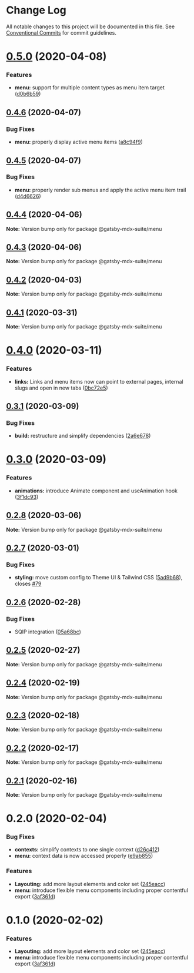 # Change Log

All notable changes to this project will be documented in this file.
See [Conventional Commits](https://conventionalcommits.org) for commit guidelines.

# [0.5.0](https://github.com/axe312ger/gatsby-suite-mdx/compare/@gatsby-mdx-suite/menu@0.4.6...@gatsby-mdx-suite/menu@0.5.0) (2020-04-08)


### Features

* **menu:** support for multiple content types as menu item target ([d0b6b59](https://github.com/axe312ger/gatsby-suite-mdx/commit/d0b6b595541a209139ad78e1e6894ccdc58928e7))





## [0.4.6](https://github.com/axe312ger/gatsby-suite-mdx/compare/@gatsby-mdx-suite/menu@0.4.5...@gatsby-mdx-suite/menu@0.4.6) (2020-04-07)


### Bug Fixes

* **menu:** properly display active menu items ([a8c94f9](https://github.com/axe312ger/gatsby-suite-mdx/commit/a8c94f90aabe3f0710a6a06a20da8db91f389950))





## [0.4.5](https://github.com/axe312ger/gatsby-suite-mdx/compare/@gatsby-mdx-suite/menu@0.4.4...@gatsby-mdx-suite/menu@0.4.5) (2020-04-07)


### Bug Fixes

* **menu:** properly render sub menus and apply the active menu item trail ([d4d6626](https://github.com/axe312ger/gatsby-suite-mdx/commit/d4d66261ad84b46e7f116fa659b3a2251d140424))





## [0.4.4](https://github.com/axe312ger/gatsby-suite-mdx/compare/@gatsby-mdx-suite/menu@0.4.3...@gatsby-mdx-suite/menu@0.4.4) (2020-04-06)

**Note:** Version bump only for package @gatsby-mdx-suite/menu





## [0.4.3](https://github.com/axe312ger/gatsby-suite-mdx/compare/@gatsby-mdx-suite/menu@0.4.2...@gatsby-mdx-suite/menu@0.4.3) (2020-04-06)

**Note:** Version bump only for package @gatsby-mdx-suite/menu





## [0.4.2](https://github.com/axe312ger/gatsby-suite-mdx/compare/@gatsby-mdx-suite/menu@0.4.1...@gatsby-mdx-suite/menu@0.4.2) (2020-04-03)

**Note:** Version bump only for package @gatsby-mdx-suite/menu





## [0.4.1](https://github.com/axe312ger/gatsby-suite-mdx/compare/@gatsby-mdx-suite/menu@0.4.0...@gatsby-mdx-suite/menu@0.4.1) (2020-03-31)

**Note:** Version bump only for package @gatsby-mdx-suite/menu





# [0.4.0](https://github.com/axe312ger/gatsby-suite-mdx/compare/@gatsby-mdx-suite/menu@0.3.1...@gatsby-mdx-suite/menu@0.4.0) (2020-03-11)


### Features

* **links:** Links and menu items now can point to external pages, internal slugs and open in new tabs ([0bc72e5](https://github.com/axe312ger/gatsby-suite-mdx/commit/0bc72e5128aed977f0834bc3e237fc96a169894d))





## [0.3.1](https://github.com/axe312ger/gatsby-mdx-suite/compare/@gatsby-mdx-suite/menu@0.3.0...@gatsby-mdx-suite/menu@0.3.1) (2020-03-09)


### Bug Fixes

* **build:** restructure and simplify dependencies ([2a6e678](https://github.com/axe312ger/gatsby-mdx-suite/commit/2a6e6784431358d1bc05f76912455c28ed565db0))





# [0.3.0](https://github.com/axe312ger/gatsby-mdx-suite/compare/@gatsby-mdx-suite/menu@0.2.8...@gatsby-mdx-suite/menu@0.3.0) (2020-03-09)


### Features

* **animations:** introduce Animate component and useAnimation hook ([3f1dc93](https://github.com/axe312ger/gatsby-mdx-suite/commit/3f1dc93ce4e2f57718c8f94a9f96aadc6b94014b))





## [0.2.8](https://github.com/axe312ger/gatsby-mdx-suite/compare/@gatsby-mdx-suite/menu@0.2.7...@gatsby-mdx-suite/menu@0.2.8) (2020-03-06)

**Note:** Version bump only for package @gatsby-mdx-suite/menu





## [0.2.7](https://github.com/axe312ger/gatsby-mdx-suite/compare/@gatsby-mdx-suite/menu@0.2.6...@gatsby-mdx-suite/menu@0.2.7) (2020-03-01)


### Bug Fixes

* **styling:** move custom config to Theme UI & Tailwind CSS ([5ad9b68](https://github.com/axe312ger/gatsby-mdx-suite/commit/5ad9b68fe0e817169c212dd4eb67c847ee8e2049)), closes [#79](https://github.com/axe312ger/gatsby-mdx-suite/issues/79)





## [0.2.6](https://github.com/axe312ger/gatsby-mdx-suite/compare/@gatsby-mdx-suite/menu@0.2.5...@gatsby-mdx-suite/menu@0.2.6) (2020-02-28)


### Bug Fixes

* SQIP integration ([05a68bc](https://github.com/axe312ger/gatsby-mdx-suite/commit/05a68bcdfeb10faa4f516a48f0bbdad9c3d3eb63))





## [0.2.5](https://github.com/axe312ger/gatsby-mdx-suite/compare/@gatsby-mdx-suite/menu@0.2.4...@gatsby-mdx-suite/menu@0.2.5) (2020-02-27)

**Note:** Version bump only for package @gatsby-mdx-suite/menu





## [0.2.4](https://github.com/axe312ger/gatsby-mdx-suite/compare/@gatsby-mdx-suite/menu@0.2.3...@gatsby-mdx-suite/menu@0.2.4) (2020-02-19)

**Note:** Version bump only for package @gatsby-mdx-suite/menu





## [0.2.3](https://github.com/axe312ger/gatsby-mdx-suite/compare/@gatsby-mdx-suite/menu@0.2.2...@gatsby-mdx-suite/menu@0.2.3) (2020-02-18)

**Note:** Version bump only for package @gatsby-mdx-suite/menu





## [0.2.2](https://github.com/axe312ger/gatsby-mdx-suite/compare/@gatsby-mdx-suite/menu@0.2.1...@gatsby-mdx-suite/menu@0.2.2) (2020-02-17)

**Note:** Version bump only for package @gatsby-mdx-suite/menu





## [0.2.1](https://github.com/axe312ger/gatsby-mdx-suite/compare/@gatsby-mdx-suite/menu@0.2.0...@gatsby-mdx-suite/menu@0.2.1) (2020-02-16)

**Note:** Version bump only for package @gatsby-mdx-suite/menu





# 0.2.0 (2020-02-04)


### Bug Fixes

* **contexts:** simplify contexts to one single context ([d26c412](https://github.com/axe312ger/gatsby-mdx-suite/commit/d26c412b7f7b88840c594b45d25520251d0baef2))
* **menu:** context data is now accessed properly ([e9ab855](https://github.com/axe312ger/gatsby-mdx-suite/commit/e9ab8559fa7d61741039995c57bf27a6f587d267))


### Features

* **Layouting:** add more layout elements and color set ([245eacc](https://github.com/axe312ger/gatsby-mdx-suite/commit/245eaccc617a5a2fd061ad399da68829672687c3))
* **menu:** introduce flexible menu components including proper contentful export ([3af361d](https://github.com/axe312ger/gatsby-mdx-suite/commit/3af361d019cd9c4c5a5d54971b986e9696f690d5))





# 0.1.0 (2020-02-02)


### Features

* **Layouting:** add more layout elements and color set ([245eacc](https://github.com/axe312ger/gatsby-mdx-suite/commit/245eaccc617a5a2fd061ad399da68829672687c3))
* **menu:** introduce flexible menu components including proper contentful export ([3af361d](https://github.com/axe312ger/gatsby-mdx-suite/commit/3af361d019cd9c4c5a5d54971b986e9696f690d5))
